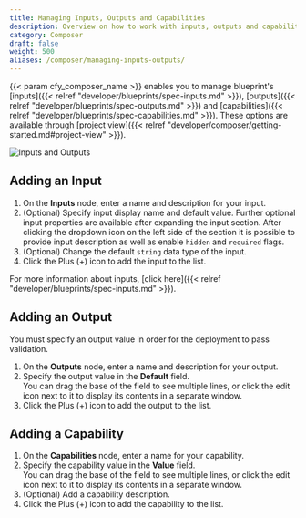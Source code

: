 ```yaml
---
title: Managing Inputs, Outputs and Capabilities
description: Overview on how to work with inputs, outputs and capabilities 
category: Composer
draft: false
weight: 500
aliases: /composer/managing-inputs-outputs/
---
```

 
{{< param cfy_composer_name >}} enables you to manage blueprint's [inputs]({{< relref "developer/blueprints/spec-inputs.md" >}}), [outputs]({{< relref "developer/blueprints/spec-outputs.md" >}}) and [capabilities]({{< relref "developer/blueprints/spec-capabilities.md" >}}).
These options are available through [project view]({{< relref "developer/composer/getting-started.md#project-view" >}}).

![Inputs and Outputs]( /images/composer/inputs-outputs.png )

## Adding an Input

1. On the **Inputs** node, enter a name and description for your input.
2. (Optional) Specify input display name and default value.
   Further optional input properties are available after expanding the input section.
   After clicking the dropdown icon on the left side of the section it is possible to provide input description as well as enable `hidden` and `required` flags.
3. (Optional) Change the default `string` data type of the input.
4. Click the Plus (+) icon to add the input to the list.

For more information about inputs, [click here]({{< relref "developer/blueprints/spec-inputs.md" >}}).


## Adding an Output

You must specify an output value in order for the deployment to pass validation.

1. On the **Outputs** node, enter a name and description for your output.
2. Specify the output value in the **Default** field.   
   You can drag the base of the field to see multiple lines, or click the edit icon next to it to display its contents in a separate window.
3. Click the Plus (+) icon to add the output to the list.


## Adding a Capability

1. On the **Capabilities** node, enter a name for your capability.
2. Specify the capability value in the **Value** field.   
   You can drag the base of the field to see multiple lines, or click the edit icon next to it to display its contents in a separate window.
3. (Optional) Add a capability description.
4. Click the Plus (+) icon to add the capability to the list.
